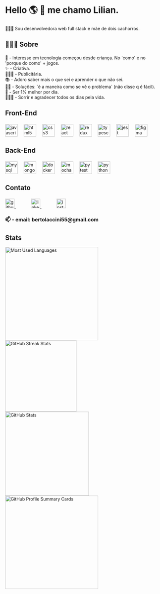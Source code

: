 <h1 align="left">Hello 🌎 👋 me chamo Lilian.</h1>

###

<p align="left">🙋🏽‍♀️ Sou desenvolvedora web full stack e mãe de dois cachorros.</p>

###

<h2 align="left">👩🏽‍💻 Sobre</h2>

###

<p align="left">🎲 - Interesse em tecnologia começou desde criança. No 'como' e no 'porque do como' + jogos.<br>✨ - Criativa.<br>🤷🏽‍♀️ - Publicitária.<br>📚 - Adoro saber mais o que sei e aprender o que não sei.<br>🥷🏾 - Soluções: `é a maneira como se vê o problema` (não disse q é fácil).<br>🎯 -  Ser 1% melhor por dia.<br>🦸🏽‍♀️ - Sorrir e agradecer todos os dias pela vida.</p>

###

<h2 align="left">Front-End</h2>

###

<div align="left">
  <img src="https://cdn.jsdelivr.net/gh/devicons/devicon/icons/javascript/javascript-original.svg" height="40" alt="javascript logo"  />
  <img width="12" />
  <img src="https://cdn.jsdelivr.net/gh/devicons/devicon/icons/html5/html5-original.svg" height="40" alt="html5 logo"  />
  <img width="12" />
  <img src="https://cdn.jsdelivr.net/gh/devicons/devicon/icons/css3/css3-original.svg" height="40" alt="css3 logo"  />
  <img width="12" />
  <img src="https://cdn.jsdelivr.net/gh/devicons/devicon/icons/react/react-original.svg" height="40" alt="react logo"  />
  <img width="12" />
  <img src="https://cdn.jsdelivr.net/gh/devicons/devicon/icons/redux/redux-original.svg" height="40" alt="redux logo"  />
  <img width="12" />
  <img src="https://cdn.jsdelivr.net/gh/devicons/devicon/icons/typescript/typescript-original.svg" height="40" alt="typescript logo"  />
  <img width="12" />
  <img src="https://cdn.jsdelivr.net/gh/devicons/devicon/icons/jest/jest-plain.svg" height="40" alt="jest logo"  />
  <img width="12" />
  <img src="https://cdn.jsdelivr.net/gh/devicons/devicon/icons/figma/figma-original.svg" height="40" alt="figma logo"  />
</div>

###

<h2 align="left">Back-End</h2>

###

<div align="left">
  <img src="https://cdn.jsdelivr.net/gh/devicons/devicon/icons/mysql/mysql-original.svg" height="40" alt="mysql logo"  />
  <img width="12" />
  <img src="https://cdn.jsdelivr.net/gh/devicons/devicon/icons/mongodb/mongodb-original.svg" height="40" alt="mongodb logo"  />
  <img width="12" />
  <img src="https://cdn.jsdelivr.net/gh/devicons/devicon/icons/docker/docker-original.svg" height="40" alt="docker logo"  />
  <img width="12" />
  <img src="https://cdn.jsdelivr.net/gh/devicons/devicon/icons/mocha/mocha-plain.svg" height="40" alt="mocha logo"  />
  <img width="12" />
  <img src="https://cdn.jsdelivr.net/gh/devicons/devicon/icons/pytest/pytest-original.svg" height="40" alt="pytest logo"  />
  <img width="12" />
  <img src="https://cdn.jsdelivr.net/gh/devicons/devicon/icons/python/python-original.svg" height="40" alt="python logo"  />
</div>

###

<h2 align="left">Contato</h2>

###

<div align="left">
  <a href="https://github.com/LiliBertolaccini" target="_blank">
  <img src="https://img.shields.io/badge/GitHub-181717?logo=github&logoColor=white&style=for-the-badge" height="30" alt="github logo"  />
  </a>
  <img width="45" />
  <a href="https://www.linkedin.com/in/lilian-barros-bertolaccini-2227a2105/" target="_blank">
  <img src="https://img.shields.io/badge/LinkedIn-0A66C2?logo=linkedin&logoColor=white&style=for-the-badge" height="30" alt="linkedin logo"  />
  </a>
  <img width="45" />
  <a href="https://www.instagram.com/lilian_bertolaccini/" target="_blank">
  <img src="https://img.shields.io/badge/Instagram-E4405F?logo=instagram&logoColor=white&style=for-the-badge" height="30" alt="instagram logo"  />
  </a>
</div>

###

<h3 align="left">📫  - email: bertolaccini55@gmail.com</h3>

###

<h2 align="left">Stats</h2>


<div align="left">
  <img src="https://github-readme-stats.vercel.app/api/top-langs/?username=LiliBertolaccini&theme=dark" alt="Most Used Languages" width="300" style="margin-right: 35px;"  />
  <img src="https://github-readme-streak-stats.herokuapp.com/?user=LiliBertolaccini&theme=dark" alt="GitHub Streak Stats" width="230" style="margin-right: 20px;" />
  <img src="https://github-readme-stats-git-masterrstaa-rickstaa.vercel.app/api?username=LiliBertolaccini&theme=dark" alt="GitHub Stats" width="270" style="margin-right: 20px;" />
</div>
  <img src="https://github-profile-summary-cards.vercel.app/api/cards/profile-details?username=LiliBertolaccini&theme=dracula" alt="GitHub Profile Summary Cards" width="300" style="margin-right: 20px;" />



